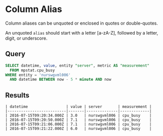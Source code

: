 # Column Alias

Column aliases can be unquoted or enclosed in quotes or double-quotes.

An unquoted `alias` should start with a letter [a-zA-Z], followed by a letter, digit, or underscore.

## Query

```sql
SELECT datetime, value, entity "server", metric AS "measurement" 
  FROM mpstat.cpu_busy 
WHERE entity = 'nurswgvml006' 
  AND datetime BETWEEN now - 5 * minute AND now
```

## Results

```ls
| datetime                 | value | server       | measurement | 
|--------------------------|-------|--------------|-------------| 
| 2016-07-15T09:20:34.000Z | 3.0   | nurswgvml006 | cpu_busy    | 
| 2016-07-15T09:20:50.000Z | 7.1   | nurswgvml006 | cpu_busy    | 
| 2016-07-15T09:21:06.000Z | 7.1   | nurswgvml006 | cpu_busy    | 
| 2016-07-15T09:21:22.000Z | 6.0   | nurswgvml006 | cpu_busy    | 
```
